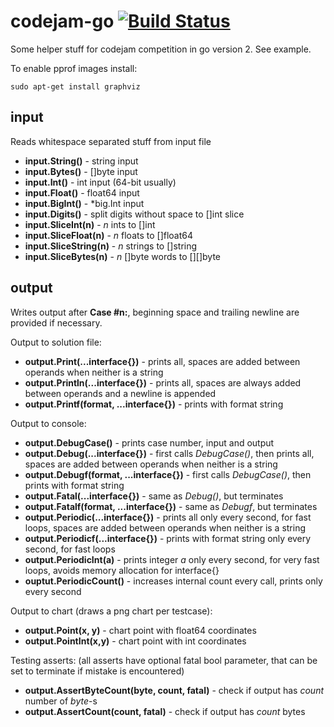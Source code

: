 # codejam-go [![Build Status](https://travis-ci.org/matematik7/codejam-go-v2.svg?branch=master)](https://travis-ci.org/matematik7/codejam-go-v2)

Some helper stuff for codejam competition in go version 2. See example.

To enable pprof images install:
```
sudo apt-get install graphviz
```


## input

Reads whitespace separated stuff from input file

- **input.String()** - string input
- **input.Bytes()** - []byte input
- **input.Int()** - int input (64-bit usually)
- **input.Float()** - float64 input
- **input.BigInt()** - \*big.Int input
- **input.Digits()** - split digits without space to []int slice
- **input.SliceInt(n)** - *n* ints to []int
- **input.SliceFloat(n)** - *n* floats to []float64
- **input.SliceString(n)** - *n* strings to []string
- **input.SliceBytes(n)** - *n* []byte words to [][]byte


## output

Writes output after **Case #n:**, beginning space and trailing newline are provided if necessary.

Output to solution file:
- **output.Print(...interface{})** - prints all, spaces are added between operands when neither is a string
- **output.Println(...interface{})** - prints all, spaces are always added between operands and a newline is appended
- **output.Printf(format, ...interface{})** - prints with format string

Output to console:
- **output.DebugCase()** - prints case number, input and output
- **output.Debug(...interface{})** - first calls *DebugCase()*, then prints all, spaces are added between operands when neither is a string
- **output.Debugf(format, ...interface{})** - first calls *DebugCase()*, then prints with format string
- **output.Fatal(...interface{})** - same as *Debug()*, but terminates
- **output.Fatalf(format, ...interface{})** - same as *Debugf*, but terminates
- **output.Periodic(...interface{})** - prints all only every second, for fast loops, spaces are added between operands when neither is a string
- **output.Periodicf(...interface{})** - prints with format string only every second, for fast loops
- **output.PeriodicInt(a)** - prints integer *a* only every second, for very fast loops, avoids memory allocation for interface{}
- **ouptut.PeriodicCount()** - increases internal count every call, prints only every second

Output to chart (draws a png chart per testcase):
- **output.Point(x, y)** - chart point with float64 coordinates
- **output.PointInt(x,y)** - chart point with int coordinates

Testing asserts:
(all asserts have optional fatal bool parameter, that can be set to terminate if mistake is encountered)
- **output.AssertByteCount(byte, count, fatal)** - check if output has *count* number of *byte*-s
- **output.AssertCount(count, fatal)** - check if output has *count* bytes
